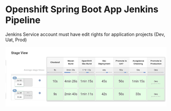 # Openshift Spring Boot App Jenkins Pipeline

Jenkins Service account must have edit rights for application projects (Dev, Uat, Prod)


![](images/springboot_jenkins.png?raw=true)
